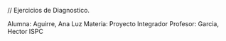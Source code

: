 // Ejercicios de Diagnostico.

Alumna: Aguirre, Ana Luz
Materia: Proyecto Integrador
Profesor: Garcia, Hector
ISPC
